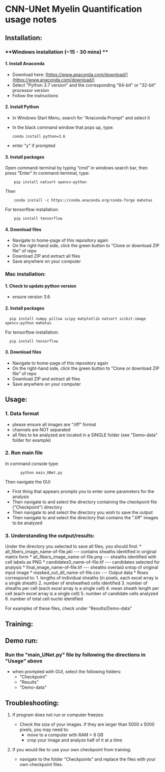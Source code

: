 # **CNN-UNet Myelin Quantification usage notes**


## Installation:
### **Windows installation (~15 - 30 mins) **
  #### 1.	Install Anaconda
  * Download here: [https://www.anaconda.com/download/](https://www.anaconda.com/download/)
  * Select "Python 3.7 version" and the corresponding "64-bit" or "32-bit" processor version
  * Follow the instructions
     
  #### 2. Install Python
  * In Windows Start Menu, search for "Anaconda Prompt" and select it
  * In the black command window that pops up, type:
  
        conda install python=3.6
        
  * enter "y" if prompted
       
  #### 3.	Install packages
  Open command-terminal by typing “cmd” in windows search bar, then press "Enter"
  In command-terminal, type:
  
        pip install natsort opencv-python
        
  Then
  
        conda install -c https://conda.anaconda.org/conda-forge mahotas 
   
   For tensorflow installation:

        pip install tensorflow
       
  #### 4.	Download files
  * Navigate to home-page of this repository again
  * On the right-hand side, click the green button to "Clone or download ZIP file" of repo
  * Download ZIP and extract all files
  * Save anywhere on your computer
         
   
### **Mac installation:**

  #### 1. Check to update python version
  * ensure version 3.6

  #### 2.	Install packages

      pip install numpy pillow scipy matplotlib natsort scikit-image opencv-python mahotas
      
  For tensorflow installation:
  
      pip install tensorflow

  #### 3.	Download files
  * Navigate to home-page of this repository again
  * On the right-hand side, click the green button to "Clone or download ZIP file" of repo
  * Download ZIP and extract all files
  * Save anywhere on your computer
  

## Usage:
  ### 1.	Data format
   * please ensure all images are “.tiff” format
   *	channels are NOT separated
   *	all files to be analyzed are located in a SINGLE folder (see "Demo-data" folder for example)

  ### 2.	Run main file
   In command console type:
           
           python main_UNet.py
  
   Then navigate the GUI
   * First thing that appears prompts you to enter some parameters for the analysis
   *	Then navigate to and select the directory containing the checkpoint file ("Checkpoint") directory
   *	Then navigate to and select the directory you wish to save the output
   *	Then navigate to and select the directory that contains the ".tiff" images to be analyzed

  ### 3. Understanding the output/results:
  Under the directory you selected to save all files, you should find:
    * all_fibers_image_name-of-file.pkl   --- contains sheaths identified in original matrix form
    * all_fibers_image_name-of-file.png   --- sheaths identified with cell labels as PNG
    * candidates0_name-of-file.tif        --- candidates selected for analysis
    * final_image_name-of-file.tif        --- sheaths overlaid ontop of original input image
    * masked_out_dil_name-of-file.csv     --- Output data
        * Rows correspond to:
            1. lengths of individual sheaths (in pixels, each excel array is a single sheath)
            2. number of ensheathed cells identified
            3. number of sheaths per cell (each excel array is a single cell)
            4. mean sheath length per cell (each excel array is a single cell)
            5. number of candidate cells analyzed
            6. number of total cell nuclei identified
  
  For examples of these files, check under "Results/Demo-data"
    

## Training:


## Demo run:
  ### Run the "main_UNet.py" file by following the directions in "Usage" above
  * when prompted with GUI, select the following folders:
      * "Checkpoint"
      * "Results"
      * "Demo-data"
    
    
## Troubleshooting:
1.	If program does not run or computer freezes:
    * Check the size of your images. If they are larger than 5000 x 5000 pixels, you may need to:
        * move to a computer with RAM > 8 GB
        * crop your image and analyze half of it at a time
        
2.  If you would like to use your own checkpoint from training:
    * navigate to the folder “Checkpoints” and replace the files with your own checkpoint files.

